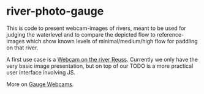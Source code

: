 # river-photo-gauge
This is code to present webcam-images of rivers,
meant to be used for judging the waterlevel
and to compare the depicted flow to reference-images
which show known levels of minimal/medium/high flow for paddling on that river.

A first use case is a [Webcam on the river Reuss](https://it4paddlers.org/webcams/wassen/index.php).
Currently we only have the very basic image presentation, but on top of our TODO is a more practical user interface involving JS. 

More on [Gauge Webcams](https://docs.google.com/document/d/1p398I5prpEqUVxoj-CzpbUMImztJaH_K8-nVY8LKkwc).
